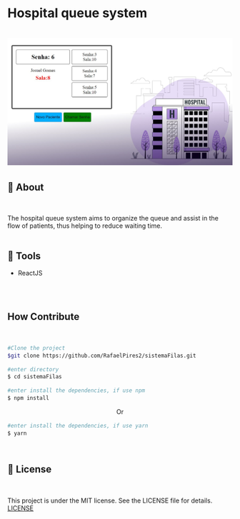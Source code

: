 # Hospital queue system

<h1> <img width="900px" src="./public/assets/img-sistema.jpg" /> </h1>


## 📕 About
<br>

The hospital queue system aims to organize the queue and assist in the flow of patients, thus helping to reduce waiting time.
<br>
<br>


## 🔨 Tools

- ReactJS
<br>
<br>

## How Contribute
<br>

```bash 
#Clone the project
$git clone https://github.com/RafaelPires2/sistemaFilas.git
```

```bash 
#enter directory
$ cd sistemaFilas
```

```bash 
#enter install the dependencies, if use npm
$ npm install
```
<p align="center">Or</p>

```bash 
#enter install the dependencies, if use yarn
$ yarn
```
<br>

## 📄 License
<br>

This project is under the MIT license. See the LICENSE file for details. [LICENSE](https://docs.github.com/pt/repositories/managing-your-repositorys-settings-and-features/customizing-your-repository/licensing-a-repository)
